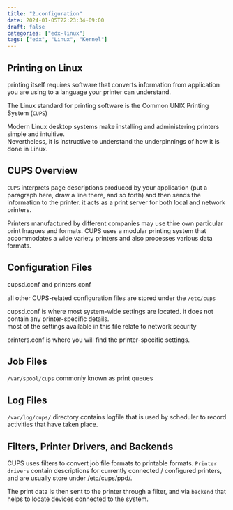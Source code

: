```yaml
---
title: "2.configuration"
date: 2024-01-05T22:23:34+09:00
draft: false
categories: ["edx-linux"]
tags: ["edx", "Linux", "Kernel"]
---
```


## Printing on Linux

printing itself requires software that converts information from application you are using to a language your printer can understand.  

The Linux standard for printing software is the Common UNIX Printing System (`CUPS`)

Modern Linux desktop systems make installing and administering printers simple and intuitive.  
Nevertheless, it is instructive to understand the underpinnings of how it is done in Linux.   


## CUPS Overview

`CUPS` interprets page descriptions produced by your application (put a paragraph here, draw a line there, and so forth) and then sends the information to the printer. it acts as a print server for both local and network printers.

Printers manufactured by different companies may use thire own particular print lnagues and formats. CUPS uses a modular printing system that accommodates a wide variety printers and also processes various data formats. 

## Configuration Files

cupsd.conf and printers.conf

all other CUPS-related configuration files are stored under the `/etc/cups`

cupsd.conf is where most system-wide settings are located. it does not contain any printer-specific details.  
most of the settings available in this file relate to network security  

printers.conf is where you will find the printer-specific settings. 


## Job Files

`/var/spool/cups` commonly known as print queues  

## Log Files

`/var/log/cups/` directory contains logfile that is used by scheduler to record activities that have taken place.  

## Filters, Printer Drivers, and Backends

CUPS uses filters to convert job file formats to printable formats. `Printer drivers` contain descriptions for currently connected / configured printers,  
and are usually store under /etc/cups/ppd/.  

The print data is then sent to the printer through a filter, and via `backend` that helps to locate devices connected to the system.


